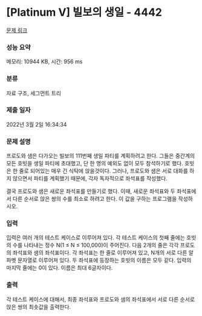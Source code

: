 # [Platinum V] 빌보의 생일 - 4442 

[문제 링크](https://www.acmicpc.net/problem/4442) 

### 성능 요약

메모리: 10944 KB, 시간: 956 ms

### 분류

자료 구조, 세그먼트 트리

### 제출 일자

2022년 3월 2일 16:34:34

### 문제 설명

<p>
	프로도와 샘은 다가오는 빌보의 111번째 생일 파티를 계획하려고 한다. 그들은 중간계의 모든 호빗을 생일 파티에 초대했고, 단 한 명의 예외도 없이 모두 참석하기로 했다. 호빗은 한 줄로 되어있는 매우 긴 식탁에 앉을것이다. 그러나, 프로도와 샘은 서로 대화를 하지 않으면서 파티를 계획했기 때문에, 각자 독자적으로 좌석표를 작성했다.</p>

<p>
	결국 프로도와 샘은 새로운 좌석표를 만들기로 했다. 이때, 새로운 좌석표와 두 좌석표에서 다른 순서로 앉은 쌍의 수를 최소로 하려고 한다. 이 값을 구하는 프로그램을 작성하시오.</p>

### 입력 

 <p>
	입력은 여러 개의 테스트 케이스로 이루어져 있다. 각 테스트 케이스의 첫째 줄에는 호빗의 수를 나타내는 정수 N(1 ≤ N ≤ 100,000)이 주어진다. 다음 2개의 줄은 각각 프로도의 좌석표와 샘의 좌석표이다. 각 좌석표는 한 줄로 이루어져 있고, N개의 서로 다른 알파벳 문자열로 이루어져 있다. 두 좌석표에 등장하는 호빗의 이름은 모두 같다. 입력의 마지막 줄에는 0이 있다. 이름은 최대 6글자이다.</p>

### 출력 

 <p>
	각 테스트 케이스에 대해서, 최종 좌석표와 프로도와 샘의 좌석표에서 서로 다른 순서로 앉은 쌍의 최솟값을 출력한다.</p>

